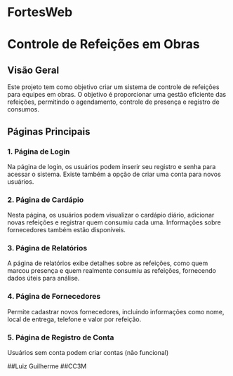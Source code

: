# FortesWeb
 
# Controle de Refeições em Obras

## Visão Geral
Este projeto tem como objetivo criar um sistema de controle de refeições para equipes em obras. O objetivo é proporcionar uma gestão eficiente das refeições, permitindo o agendamento, controle de presença e registro de consumos.

## Páginas Principais

### 1. Página de Login
Na página de login, os usuários podem inserir seu registro e senha para acessar o sistema. Existe também a opção de criar uma conta para novos usuários.

### 2. Página de Cardápio
Nesta página, os usuários podem visualizar o cardápio diário, adicionar novas refeições e registrar quem consumiu cada uma. Informações sobre fornecedores também estão disponíveis.

### 3. Página de Relatórios
A página de relatórios exibe detalhes sobre as refeições, como quem marcou presença e quem realmente consumiu as refeições, fornecendo dados úteis para análise.

### 4. Página de Fornecedores
Permite cadastrar novos fornecedores, incluindo informações como nome, local de entrega, telefone e valor por refeição.

### 5. Página de Registro de Conta
Usuários sem conta podem criar contas (não funcional)


##Luiz Guilherme 
##CC3M
